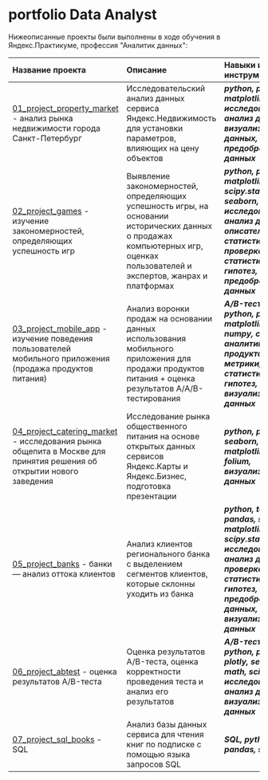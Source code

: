 # portfolio Data Analyst

Нижеописанные проекты были выполнены в ходе обучения в Яндекс.Практикуме, профессия "Аналитик данных":

| Название проекта | Описание | Навыки и инструменты | 
| :---------------------- | :---------------------- | :---------------------- |
| [01_project_property_market](https://github.com/JenyaPopCorn/portfolio/tree/main/01_project_property_market) - анализ рынка недвижимости города Санкт-Петербург | Исследовательский анализ данных сервиса Яндекс.Недвижимость для установки параметров, влияющих на цену объектов | ***python, pandas, matplotlib, исследовательский анализ данных, визуализация данных, предобработка данных*** |
| [02_project_games](https://github.com/JenyaPopCorn/portfolio/tree/main/02_project_games) - изучение закономерностей, определяющих успешность игр | Выявление закономерностей, определяющих успешность игры, на основании исторических данных о продажах компьютерных игр, оценках пользователей и экспертов, жанрах и платформах | ***python, pandas, matplotlib, scipy.stats, seaborn, исследовательский анализ данных, описательная статистика, проверка статистических гипотез, предобработка данных*** |
| [03_project_mobile_app](https://github.com/JenyaPopCorn/portfolio/tree/main/03_project_mobile_app) - изучение поведения пользователей мобильного приложения (продажа продуктов питания) | Анализ воронки продаж на основании данных использования мобильного приложения для продажи продуктов питания + оценка результатов A/A/B-тестирования | ***A/B-тестирование, python, pandas, matplotlib, plotly, numpy, событийная аналитика, продуктовые метрики, проверка статистических гипотез, визуализация данных*** |
| [04_project_catering_market](https://github.com/JenyaPopCorn/portfolio/tree/main/04_project_catering_market) - исследования рынка общепита в Москве для принятия решения об открытии нового заведения | Исследование рынка общественного питания на основе открытых данных сервисов Яндекс.Карты и Яндекс.Бизнес, подготовка презентации | ***python, pandas, seaborn, plotly, matplotlib, json, folium, визуализация данных*** |
| [05_project_banks](https://github.com/JenyaPopCorn/portfolio/tree/main/05_project_banks) - банки — анализ оттока клиентов | Анализ клиентов регионального банка с выделением сегментов клиентов, которые склонны уходить из банка | ***python, tableau, pandas, seaborn, matplotlib, phik, scipy.stats, исследовательский анализ данных, проверка статистических гипотез, предобработанных данных, визуализация данных*** |
| [06_project_abtest](https://github.com/JenyaPopCorn/portfolio/tree/main/06_project_abtest) - оценка результатов A/B-теста | Оценка результатов A/B-теста, оценка корректности проведения теста и анализ его результатов | ***A/B-тестирование, python, pandas, os, plotly, seaborn, math, scipy.stats, исследовательский анализ данных, визуализация данных*** |
| [07_project_sql_books](https://github.com/JenyaPopCorn/portfolio/tree/main/07_project_sql_books) - SQL | Анализ базы данных сервиса для чтения книг по подписке с помощью языка запросов SQL | ***SQL, python, pandas, sqlalchemy*** |
